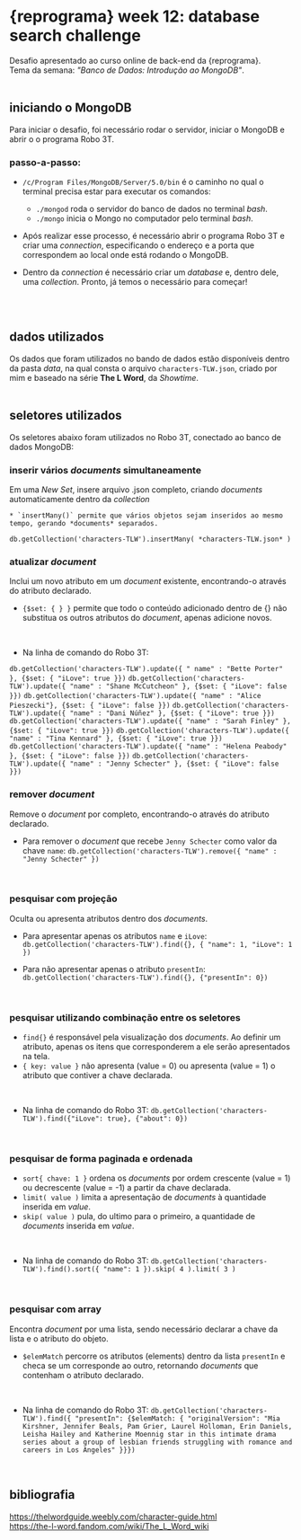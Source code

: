 # {reprograma} week 12: database search challenge
Desafio apresentado ao curso online de back-end da {reprograma}. <br>
Tema da semana: *"Banco de Dados: Introdução ao MongoDB"*. 
<br>
<br>


## iniciando o MongoDB
Para iniciar o desafio, foi necessário rodar o servidor, iniciar o MongoDB e abrir o o programa Robo 3T. 
<br>

### passo-a-passo:
* `/c/Program Files/MongoDB/Server/5.0/bin` é o caminho no qual o terminal precisa estar para executar os comandos:

    * `./mongod` roda o servidor do banco de dados no terminal *bash*.
    * `./mongo` inicia o Mongo no computador pelo terminal *bash*.

* Após realizar esse processo, é necessário abrir o programa Robo 3T e criar uma *connection*, especificando o endereço e a porta que correspondem ao local onde está rodando o MongoDB. 
* Dentro da *connection* é necessário criar um *database* e, dentro dele, uma *collection*.
Pronto, já temos o necessário para começar! 
<br>
<br>


## dados utilizados
Os dados que foram utilizados no bando de dados estão disponíveis dentro da pasta *data*, na qual consta o arquivo `characters-TLW.json`, criado por mim e baseado na série **The L Word**, da *Showtime*.
<br>
<br>


## seletores utilizados
Os seletores abaixo foram utilizados no Robo 3T, conectado ao banco de dados MongoDB: 
<br>


### inserir vários *documents* simultaneamente
Em uma *New Set*, insere arquivo .json completo, criando *documents* automaticamente dentro da *collection*

    * `insertMany()` permite que vários objetos sejam inseridos ao mesmo tempo, gerando *documents* separados.

`db.getCollection('characters-TLW').insertMany( *characters-TLW.json* )`
<br>


###  atualizar *document*
Inclui um novo atributo em um *document* existente, encontrando-o através do atributo declarado.

* `{$set: { } }` permite que todo o conteúdo adicionado dentro de {} não substitua os outros atributos do *document*, apenas adicione novos.
<br>

* Na linha de comando do Robo 3T:

`db.getCollection('characters-TLW').update({ " name" : "Bette Porter" }, {$set: { "iLove": true }})`
`db.getCollection('characters-TLW').update({ "name" : "Shane McCutcheon" }, {$set: { "iLove": false }})`
`db.getCollection('characters-TLW').update({ "name" : "Alice Pieszecki"}, {$set: { "iLove": false }})`
`db.getCollection('characters-TLW').update({ "name" : "Dani Núñez" }, {$set: { "iLove": true }})`
`db.getCollection('characters-TLW').update({ "name" : "Sarah Finley" }, {$set: { "iLove": true }})`
`db.getCollection('characters-TLW').update({ "name" : "Tina Kennard" }, {$set: { "iLove": true }})`
`db.getCollection('characters-TLW').update({ "name" : "Helena Peabody" }, {$set: { "iLove": false }})`
`db.getCollection('characters-TLW').update({ "name" : "Jenny Schecter" }, {$set: { "iLove": false }})`
<br>


###  remover *document*
Remove o *document* por completo, encontrando-o através do atributo declarado. 

* Para remover o *document* que recebe `Jenny Schecter` como valor da chave `name`:
`db.getCollection('characters-TLW').remove({ "name" : "Jenny Schecter" })`
<br>


###  pesquisar com projeção
Oculta ou apresenta atributos dentro dos *documents*. 

* Para apresentar apenas os atributos `name` e `iLove`:
`db.getCollection('characters-TLW').find({}, { "name": 1, "iLove": 1 })`

* Para não apresentar apenas o atributo `presentIn`:
`db.getCollection('characters-TLW').find({}, {"presentIn": 0})`
<br>


###  pesquisar utilizando combinação entre os seletores
* `find{}` é responsável pela visualização dos *documents*. Ao definir um atributo, apenas os itens que corresponderem a ele serão apresentados na tela.
* `{ key: value }` não apresenta (value = 0) ou apresenta (value = 1) o atributo que contiver a chave declarada.
<br>

* Na linha de comando do Robo 3T:
`db.getCollection('characters-TLW').find({"iLove": true}, {"about": 0})`
<br>


###  pesquisar de forma paginada e ordenada
* `sort{ chave: 1 }` ordena os *documents* por ordem crescente (value = 1) ou decrescente (value = -1) a partir da chave declarada.
* `limit( value )` limita a apresentação de *documents* à quantidade inserida em *value*.
* `skip( value )` pula, do ultimo para o primeiro, a quantidade de *documents* inserida em *value*.
<br>

* Na linha de comando do Robo 3T:
`db.getCollection('characters-TLW').find().sort({ "name": 1 }).skip( 4 ).limit( 3 )`
<br>

###  pesquisar com array
Encontra *document* por uma lista, sendo necessário declarar a chave da lista e o atributo do objeto.

* `$elemMatch` percorre os atributos (elements) dentro da lista `presentIn` e checa se um corresponde ao outro, retornando *documents* que contenham o atributo declarado.
<br>

* Na linha de comando do Robo 3T:
`db.getCollection('characters-TLW').find({ "presentIn": {$elemMatch: { "originalVersion": "Mia Kirshner, Jennifer Beals, Pam Grier, Laurel Holloman, Erin Daniels, Leisha Hailey and Katherine Moennig star in this intimate drama series about a group of lesbian friends struggling with romance and careers in Los Angeles" }}})`
<br>

## bibliografia
https://thelwordguide.weebly.com/character-guide.html <br>
https://the-l-word.fandom.com/wiki/The_L_Word_wiki